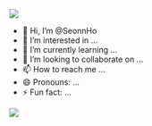 <img src="https://capsule-render.vercel.app/api?type=wave&color=timeGradient&height=150&section=header" />

- 👋 Hi, I’m @SeonnHo
- 👀 I’m interested in ...
- 🌱 I’m currently learning ...
- 💞️ I’m looking to collaborate on ...
- 📫 How to reach me ...
- 😄 Pronouns: ...
- ⚡ Fun fact: ...

<img src="https://capsule-render.vercel.app/api?type=wave&color=timeGradient&height=150&section=footer" />
<!---
SeonnHo/SeonnHo is a ✨ special ✨ repository because its `README.md` (this file) appears on your GitHub profile.
You can click the Preview link to take a look at your changes.
--->
